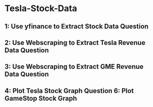 # Tesla-Stock-Data
1: Use yfinance to Extract Stock Data Question
---
2: Use Webscraping to Extract Tesla Revenue Data Question
---
3: Use Webscraping to Extract GME Revenue Data Question
---
4: Plot Tesla Stock Graph Question 6: Plot GameStop Stock Graph
---
